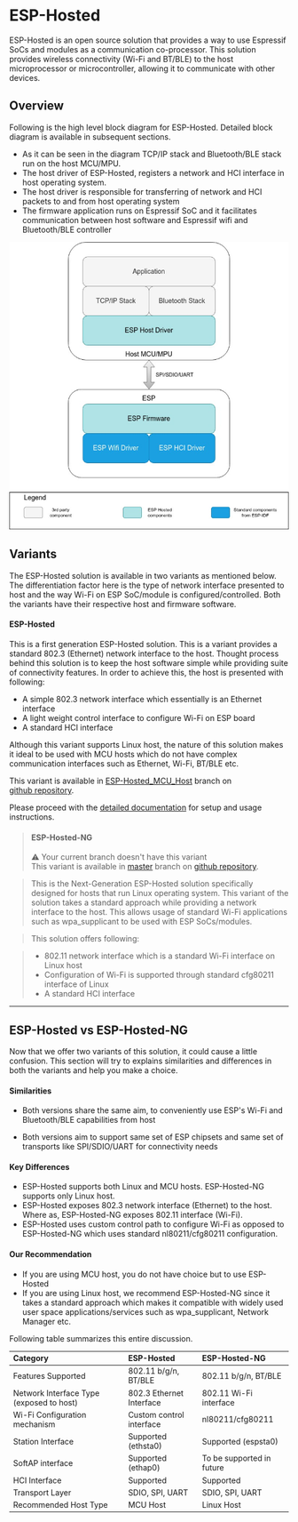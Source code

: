 # ESP-Hosted

ESP-Hosted is an open source solution that provides a way to use Espressif SoCs and modules as a communication co-processor. This solution provides wireless connectivity (Wi-Fi and BT/BLE) to the host microprocessor or microcontroller, allowing it to communicate with other devices.



## Overview

Following is the high level block diagram for ESP-Hosted. Detailed block diagram is available in subsequent sections. 

* As it can be seen in the diagram TCP/IP stack and Bluetooth/BLE stack run on the host MCU/MPU. 
* The host driver of ESP-Hosted, registers a network and HCI interface in host operating system. 
* The host driver is responsible for transferring of network and HCI packets to and from host operating system
* The firmware application runs on Espressif SoC and it facilitates communication between host software and Espressif wifi and Bluetooth/BLE controller



![alt text](basic_block_diagram.jpg "Basic Block Diagram")



## Variants

The ESP-Hosted solution is available in two variants as mentioned below. The differentiation factor here is the type of network interface presented to host and the way Wi-Fi on ESP SoC/module is configured/controlled. Both the variants have their respective host and firmware software. 

####  ESP-Hosted

This is a first generation ESP-Hosted solution. This is a variant provides a standard 802.3 (Ethernet) network interface to the host. Thought process behind this solution is to keep the host software simple while providing suite of connectivity features. 
In order to achieve this, the host is presented with following:

* A simple 802.3 network interface which essentially is an Ethernet interface
* A light weight control interface to configure Wi-Fi on ESP board
* A standard HCI interface

Although this variant supports Linux host, the nature of this solution makes it ideal to be used with MCU hosts which do not have complex communication interfaces such as Ethernet, Wi-Fi, BT/BLE etc.

This variant is available in <a href="https://github.com/espressif/esp-hosted/tree/ESP-Hosted_MCU_Host" target="_blank" rel="noopener">ESP-Hosted_MCU_Host</a> branch on <a href="https://github.com/espressif/esp-hosted" target="_blank" rel="noopener">github repository</a>.

Please proceed with the [detailed documentation](docs/README.md) for setup and usage instructions.



> #### ESP-Hosted-NG
>
> :warning: Your current branch doesn't have this variant \
>This variant is available in <a href="https://github.com/espressif/esp-hosted" target="_blank" rel="noopener">master</a> branch on <a href="https://github.com/espressif/esp-hosted" target="_blank" rel="noopener">github repository</a>.

>This is the Next-Generation ESP-Hosted solution specifically designed for hosts that run Linux operating system. This variant of the solution takes a standard approach while providing a network interface to the host. This allows usage of standard Wi-Fi applications such as wpa_supplicant to be used with ESP SoCs/modules.

>This solution offers following:

>* 802.11 network interface which is a standard Wi-Fi interface on Linux host
>* Configuration of Wi-Fi is supported through standard cfg80211 interface of Linux
>* A standard HCI interface


---



## ESP-Hosted vs ESP-Hosted-NG

Now that we offer two variants of this solution, it could cause a little confusion. This section will try to explains similarities and differences in both the variants and help you make a choice.

#### Similarities

- Both versions share the same aim, to conveniently use ESP's Wi-Fi and Bluetooth/BLE capabilities from host

- Both versions aim to support same set of ESP chipsets and same set of transports like SPI/SDIO/UART for connectivity needs

#### Key Differences

- ESP-Hosted supports both Linux and MCU hosts. ESP-Hosted-NG supports only Linux host.
- ESP-Hosted exposes 802.3 network interface (Ethernet) to the host. Where as, ESP-Hosted-NG exposes 802.11 interface (Wi-Fi).
- ESP-Hosted uses custom control path to configure Wi-Fi as opposed to ESP-Hosted-NG which uses standard nl80211/cfg80211 configuration.

#### Our Recommendation

* If you are using MCU host, you do not have choice but to use ESP-Hosted
* If you are using Linux host, we recommend ESP-Hosted-NG since it takes a standard approach which makes it compatible with widely used user space applications/services such as wpa_supplicant, Network Manager etc.



Following table summarizes this entire discussion.

| Category                                 | ESP-Hosted               | ESP-Hosted-NG             |
| :--------------------------------------- | :----------------------- | :------------------------ |
| Features Supported                       | 802.11 b/g/n, BT/BLE     | 802.11 b/g/n, BT/BLE      |
| Network Interface Type (exposed to host) | 802.3 Ethernet Interface | 802.11 Wi-Fi interface    |
| Wi-Fi Configuration mechanism            | Custom control interface | nl80211/cfg80211          |
| Station Interface                        | Supported (ethsta0)      | Supported (espsta0)       |
| SoftAP interface                         | Supported (ethap0)       | To be supported in future |
| HCI Interface                            | Supported                | Supported                 |
| Transport Layer                          | SDIO, SPI, UART          | SDIO, SPI, UART           |
| Recommended Host Type                    | MCU Host                 | Linux Host                |



